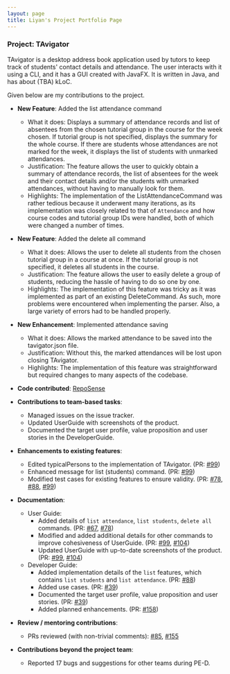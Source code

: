 ```yaml
---
layout: page
title: Liyan's Project Portfolio Page
---
```


### Project: TAvigator

TAvigator is a desktop address book application used by tutors to keep track of students' contact details and attendance. The user interacts with it using a CLI, and it has a GUI created with JavaFX. It is written in Java, and has about (TBA) kLoC.

Given below are my contributions to the project.

* **New Feature**: Added the list attendance command
    * What it does: Displays a summary of attendance records and list of absentees from the chosen tutorial group in the course for the week chosen. If tutorial group is not specified, displays the summary for the whole course. If there are students whose attendances are not marked for the week, it displays the list of students with unmarked attendances.
    * Justification: The feature allows the user to quickly obtain a summary of attendance records, the list of absentees for the week and their contact details and/or the students with unmarked attendances, without having to manually look for them.
    * Highlights: The implementation of the ListAttendanceCommand was rather tedious because it underwent many iterations, as its implementation was closely related to that of `Attendance` and how course codes and tutorial group IDs were handled, both of which were changed a number of times.

* **New Feature**: Added the delete all command
    * What it does: Allows the user to delete all students from the chosen tutorial group in a course at once. If the tutorial group is not specified, it deletes all students in the course.
    * Justification: The feature allows the user to easily delete a group of students, reducing the hassle of having to do so one by one.
    * Highlights: The implementation of this feature was tricky as it was implemented as part of an existing DeleteCommand. As such, more problems were encountered when implementing the parser. Also, a large variety of errors had to be handled properly.

* **New Enhancement**: Implemented attendance saving
    * What it does: Allows the marked attendance to be saved into the tavigator.json file.
    * Justification: Without this, the marked attendances will be lost upon closing TAvigator.
    * Highlights: The implementation of this feature was straightforward but required changes to many aspects of the codebase.

* **Code contributed**: [RepoSense](https://nus-cs2103-ay2324s1.github.io/tp-dashboard/?search=&sort=groupTitle&sortWithin=title&timeframe=commit&mergegroup=&groupSelect=groupByRepos&breakdown=true&checkedFileTypes=docs~functional-code~test-code&since=2023-09-22&tabOpen=true&tabType=zoom&zA=spatuly&zR=AY2324S1-CS2103T-T09-4%2Ftp%5Bmaster%5D&zACS=238.84021845679877&zS=2023-09-22&zFS=&zU=2023-11-09&zMG=false&zFTF=commit&zFGS=groupByRepos&zFR=false)

* **Contributions to team-based tasks**:
    * Managed issues on the issue tracker.
    * Updated UserGuide with screenshots of the product.
    * Documented the target user profile, value proposition and user stories in the DeveloperGuide.

* **Enhancements to existing features**:
    * Edited typicalPersons to the implementation of TAvigator. (PR: [#99](https://github.com/AY2324S1-CS2103T-T09-4/tp/pull/99))
    * Enhanced message for list (students) command. (PR: [#99](https://github.com/AY2324S1-CS2103T-T09-4/tp/pull/99))
    * Modified test cases for existing features to ensure validity. (PR: [#78](https://github.com/AY2324S1-CS2103T-T09-4/tp/pull/78), [#88](https://github.com/AY2324S1-CS2103T-T09-4/tp/pull/88), [#99](https://github.com/AY2324S1-CS2103T-T09-4/tp/pull/99))

* **Documentation**:
    * User Guide:
        * Added details of `list attendance`, `list students`, `delete all` commands. (PR: [#67](https://github.com/AY2324S1-CS2103T-T09-4/tp/pull/67), [#78](https://github.com/AY2324S1-CS2103T-T09-4/tp/pull/78))
        * Modified and added additional details for other commands to improve cohesiveness of UserGuide. (PR: [#99](https://github.com/AY2324S1-CS2103T-T09-4/tp/pull/99), [#104](https://github.com/AY2324S1-CS2103T-T09-4/tp/pull/104))
        * Updated UserGuide with up-to-date screenshots of the product. (PR: [#99](https://github.com/AY2324S1-CS2103T-T09-4/tp/pull/99), [#104](https://github.com/AY2324S1-CS2103T-T09-4/tp/pull/104))
    * Developer Guide:
        * Added implementation details of the `list` features, which contains `list students` and `list attendance`. (PR: [#88](https://github.com/AY2324S1-CS2103T-T09-4/tp/pull/88))
        * Added use cases. (PR: [#39](https://github.com/AY2324S1-CS2103T-T09-4/tp/pull/39))
        * Documented the target user profile, value proposition and user stories. (PR: [#39](https://github.com/AY2324S1-CS2103T-T09-4/tp/pull/39))
        * Added planned enhancements. (PR: [#158](https://github.com/AY2324S1-CS2103T-T09-4/tp/pull/158))

* **Review / mentoring contributions**:
  * PRs reviewed (with non-trivial comments): [#85](https://github.com/AY2324S1-CS2103T-T09-4/tp/pull/85), [#155](https://github.com/AY2324S1-CS2103T-T09-4/tp/pull/155)

* **Contributions beyond the project team**:
  * Reported 17 bugs and suggestions for other teams during PE-D.
